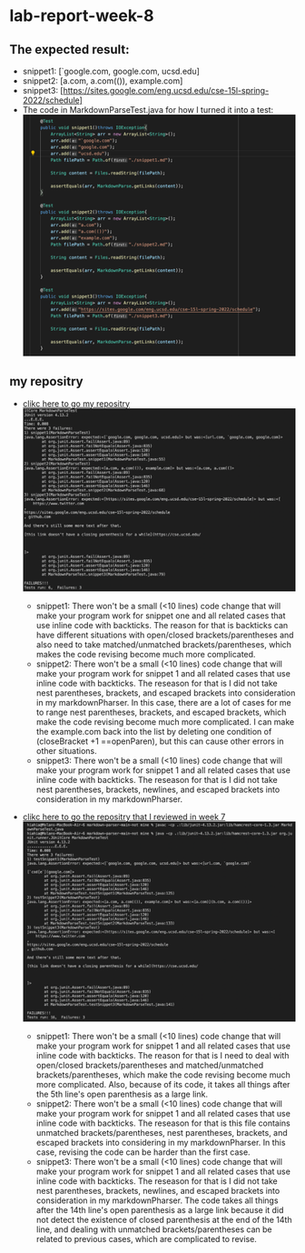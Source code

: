 # lab-report-week-8
## The expected result:
* snippet1: [`google.com, google.com, ucsd.edu]
* snippet2: [a.com, a.com(()), example.com]
* snippet3: [https://sites.google.com/eng.ucsd.edu/cse-15l-spring-2022/schedule]
* The code in MarkdownParseTest.java for how I turned it into a test:
![test](screenshot_week8/markdowntest.png)


## my repositry 
* [clikc here to go my repositry](https://github.com/molan0426/markdown-parser)
![my markdownprase](screenshot_week8/snippet-myMarkdown.png)
    * snippet1: There won't be a small (<10 lines) code change that will make your program work for snippet one and all related cases that use inline code with backticks.
    The reason for that is backticks can have different situations with open/closed brackets/parentheses and also need to take matched/unmatched brackets/parentheses, which makes the code revising become much more complicated.
    * snippet2: There won't be a small (<10 lines) code change that will make your program work for snippet 1 and all related cases that use inline code with backticks.
    The reseason for that is I did not take nest parentheses, brackets, and escaped brackets into consideration in my markdownPharser. In this case, there are a lot of cases for me to range nest parentheses, brackets, and escaped brackets, which make the code revising become much more complicated. I can make the example.com back into the list by deleting one condition of (closeBracket +1 ==openParen), but this can cause other errors in other situations.
    * snippet3: There won't be a small (<10 lines) code change that will make your program work for snippet 1 and all related cases that use inline code with backticks. 
    The reseason for that is I did not take nest parentheses, brackets, newlines, and escaped brackets into consideration in my markdownPharser.

* [clikc here to go the repositry that I reviewed in week 7
](https://github.com/thanhnhanlam/markdown-parser.git)
![week7 markdownprase](screenshot_week8/snippet-myMarkdowndmeo.png)
    * snippet1: There won't be a small (<10 lines) code change that will make your program work for snippet 1 and all related cases that use inline code with backticks.
    The reason for that is I need to deal with open/closed brackets/parentheses and matched/unmatched brackets/parentheses, which make the code revising become much more complicated. Also, because of its code, it takes all things after the 5th line's open parenthesis as a large link.
    * snippet2: There won't be a small (<10 lines) code change that will make your program work for snippet 1 and all related cases that use inline code with backticks.
    The reseason for that is this file contains unmatched brackets/parentheses, nest parentheses, brackets, and escaped brackets into considering in my markdownPharser. In this case, revising the code can be harder than the first case.
    * snippet3: There won't be a small (<10 lines) code change that will make your program work for snippet 1 and all related cases that use inline code with backticks. 
    The reseason for that is I did not take nest parentheses, brackets, newlines, and escaped brackets into consideration in my markdownPharser. The code takes all things after the 14th line's open parenthesis as a large link because it did not detect the existence of closed parenthesis at the end of the 14th line, and dealing with unmatched brackets/parentheses can be related to previous cases, which are complicated to revise.


